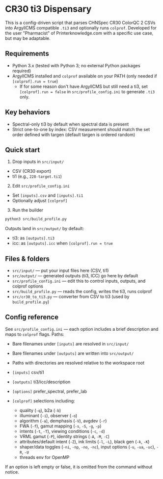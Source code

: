 # CR30 ti3 Dispensary

This is a config-driven script that parses CHNSpec CR30 ColorQC 2 CSVs into ArgyllCMS compatible `.ti3` and optionally runs `colprof`.
Developed for the user "Pharmacist" of Printerknowledge.com with a specific use case, but may be adaptable.

## Requirements
- Python 3.x (tested with Python 3; no external Python packages required)
- ArgyllCMS installed and `colprof` available on your PATH (only needed if `[colprof].run = true`)
  - If for some reason don't have ArgyllCMS but still need a ti3, set `[colprof].run = false` in `src/profile_config.ini` to generate `.ti3` only.

## Key behaviors
- Spectral-only ti3 by default when spectral data is present
- Strict one-to-one by index: CSV measurement should match the set order defined with targen (default targen is ordered random)
  
## Quick start
1) Drop inputs in `src/input/`
  - CSV (CR30 export)
  - ti1 (e.g., `228-target.ti1`)
2) Edit `src/profile_config.ini`
  - Set `[inputs].csv` and `[inputs].ti1`
  - Optionally adjust `[colprof]` 
3) Run the builder

```bash
python3 src/build_profile.py
```

Outputs land in `src/output/` by default:
- ti3: as `[outputs].ti3`
- icc: as `[outputs].icc` when `[colprof].run = true`

## Files & folders
- `src/input/` — put your input files here (CSV, ti1)
- `src/output/` — generated outputs (ti3, ICC) go here by default
- `src/profile_config.ini` — edit this to control inputs, outputs, and colprof options
- `src/build_profile.py` — reads the config, writes the ti3, runs colprof
- `src/cr30_to_ti3.py` — converter from CSV to ti3 (used by `build_profile.py`)

## Config reference
See `src/profile_config.ini` — each option includes a brief description and maps to `colprof` flags. Paths:
- Bare filenames under `[inputs]` are resolved in `src/input/`
- Bare filenames under `[outputs]` are written into `src/output/`
- Paths with directories are resolved relative to the workspace root

- `[inputs]` csv/ti1
- `[outputs]` ti3/icc/description
- `[options]` prefer_spectral, prefer_lab
- `[colprof]` selections including:
  - quality (`-q`), b2a (`-b`)
  - illuminant (`-i`), observer (`-o`)
  - algorithm (`-a`), demphasis (`-V`), avgdev (`-r`)
  - FWA (`-f`), gamut mapping (`-s`, `-S`, `-g`, `-p`)
  - intents (`-t`, `-T`), viewing conditions (`-c`, `-d`)
  - VRML gamut (`-P`), identity strings (`-A`, `-M`, `-C`)
  - attributes/default intent (`-Z`), ink limits (`-l`, `-L`), black gen (`-k`, `-K`)
  - shaper/data toggles (`-ni`, `-np`, `-no`, `-nc`), input options (`-u`, `-ua`, `-uc`), `-R`, `-U`
  - threads env for OpenMP

If an option is left empty or false, it is omitted from the command without notice.
